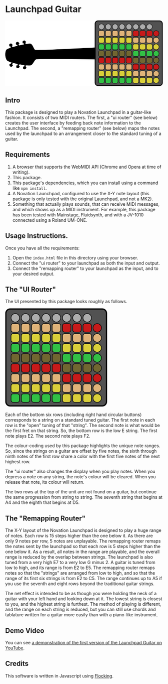 # Launchpad Guitar

![Illustration of launchpad as a guitar.](./images/guitar.png)

## Intro

This package is designed to play a Novation Launchpad in a guitar-like fashion.  It consists of two MIDI routers.  The
first, a "ui router" (see below) creates the user interface by feeding back note information to the Launchpad.  The
second, a "remapping router" (see below) maps the notes used by the launchpad to an arrangement closer to the standard
tuning of a guitar.

## Requirements

1. A browser that supports the WebMIDI API (Chrome and Opera at time of writing).
2. This package.
3. This package's dependencies, which you can install using a command like `npm install`.
4. A Novation Launchpad, configured to use the X-Y note layout (this package is only tested with the original Launchpad,
   and not a MK2).
5. Something that actually plays sounds, that can receive MIDI messages, and which shows up as a MIDI instrument.  For
   example, this package has been tested with Mainstage, Fluidsynth, and with a JV-1010 connected using a Roland UM-ONE.

## Usage Instructions.

Once you have all the requirements:

1. Open the `index.html` file in this directory using your browser.
2. Connect the "ui router" to your launchpad as both the input and output.
3. Connect the "remapping router" to your launchpad as the input, and to your desired output.

## The "UI Router"

The UI presented by this package looks roughly as follows.

![Illustration of the UI](./images/launchpad-colors.png)

Each of the bottom six rows (including right hand circular buttons) corresponds to a string on a standard tuned guitar.
The first note in each row is the "open" tuning of that "string".  The second note is what would be the first fret on
that string.  So, the bottom row is the low E string.  The first note plays E2.  The second note plays F2.

The colour-coding used by this package highlights the unique note ranges.  So, since the strings on a guitar are offset
by five notes, the sixth through ninth notes of the first row share a color with the first five notes of the next
highest row.

The "ui router" also changes the display when you play notes.  When you depress a note on any string, the note's colour
will be cleared.  When you release that note, its colour will return.

The two rows at the top of the unit are not found on a guitar, but continue the same progression from string to string.
The seventh string that begins at A4 and the eighth that begins at D5.

## The "Remapping Router"

The X-Y layout of the Novation Launchpad is designed to play a huge range of notes.  Each row is 15 steps higher than
the one below it.  As there are only 9 notes per row, 5 notes are unplayable.  The remapping router remaps the notes
sent by the launchpad so that each row is 5 steps higher than the one below it.  As a result, all notes in the range are
playable, and the overall range is reduced by the overlap between strings.  The launchpad is also tuned from a very high
E7 to a very low G minus 2.  A guitar is tuned from low to high, and its range is from E2 to E5.  The remapping router
remaps notes so that the "strings" are arranged from low to high, and so that the range of its first six strings is from
E2 to C5.  The range continues up to A5 if you use the seventh and eight rows beyond the traditional guitar strings.

The net effect is intended to be as though you were holding the neck of a guitar with your left hand and looking down at
it.  The lowest string is closest to you, and the highest string is furthest.  The method of playing is different, and
the range on each string is reduced, but you can still use chords and tablature written for a guitar more easily than
with a piano-like instrument.

## Demo Video

You can see [a demonstration of the first version of the Launchpad Guitar on YouTube](https://www.youtube.com/watch?v=OHrn9nKGp8Y).

## Credits

This software is written in Javascript using [Flocking](http://flockingjs.org).
